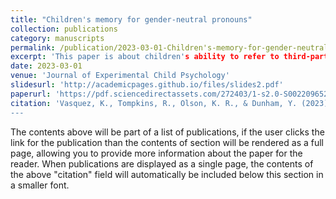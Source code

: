 ```yaml
---
title: "Children's memory for gender-neutral pronouns"
collection: publications
category: manuscripts
permalink: /publication/2023-03-01-Children's-memory-for-gender-neutral-pronouns
excerpt: 'This paper is about children's ability to refer to third-parties with the gender-neutral "they"'
date: 2023-03-01
venue: 'Journal of Experimental Child Psychology'
slidesurl: 'http://academicpages.github.io/files/slides2.pdf'
paperurl: 'https://pdf.sciencedirectassets.com/272403/1-s2.0-S0022096522X0012X/1-s2.0-S0022096522002181/am.pdf?X-Amz-Security-Token=IQoJb3JpZ2luX2VjEJn%2F%2F%2F%2F%2F%2F%2F%2F%2F%2FwEaCXVzLWVhc3QtMSJGMEQCIHz91Cxd6svcGmq3rP9si9QTLrKz2gYYb5j4DTat6nXAAiAo1855Ie%2BdI4IspGZBFmMKWk3ZGTZKM5b5oM7X8C1X6CqxBQhhEAUaDDA1OTAwMzU0Njg2NSIMI6k5uYU5GR6QTZiPKo4FDS53Fvnx%2Fj1LyPEx6D74wY9dwY%2BrPKuwh7FEJzNipnKHygXMxnEBQNnlgY2BCmekxQU4jqOqnUm%2Bra%2BdR%2FwqGWROo2WZWXkX5zTURhjjYLOpW%2BZQLk%2B2TIusWRrOJgFoK11t17QOtaqw7EivA4PN6YM7co4%2FasofuvyrY9TCnW4NDe1mxp2EeW%2BTx70QqqEqQ4WFJ8IXB8SGSVuNKVwv7Tebyyzl7yjDz0l14G4yxG2WqHQ0Z4Z%2BW6jwjMY1tJaqtdHyrc6tBA4RcixO%2BrWntlSvzmAiqBXaXzkd%2FigX%2FMv5M7WN8ddTLHHU1nKvZ58pyFfq8MK2i1XTzUQYsmWc1DZd29Pd3M%2FZU%2FOx8HDI9CjbwYXkbb5h0DB0oU1VyhYarcpQtCmZwK%2F%2B069B1gHGLNjL24AdeCYbyaLy9%2FjoODfFBuEpq5%2FXBF4osQtQFl%2FhsZE%2B0D40plLi64Q1hqZJdWnbovSEharEow2ZAyIYL5Yk4V3pph%2BMKPG%2BNTl%2FIAdGCJ3oyPF4hsB%2B285YWAnEmrbhYFXrnF4ryDaP6MWvSfPr7o1fJ%2Fhe4S4FTUEGWrWrQmgAHqbjL89WNJkdYuzL2EwJtNWkFiT64fYRolWSnhY8YWwwA4EcQ4%2FAlQkyWNRT8aPziP%2FCKsWBZoXVZKaypGyrwUs%2BmiolqOhpofgwN5WZXt85jsUHe6aYYlRqaUdBuBdHrWUJIZCvRxeMEFddAtjtF5PRUZ6AqZqbddXVL0C3M5dAaf4O59NMuISvK4WgH0TP3OVf5J4hnOOJe3mfVIx4efL97clwQBj2%2FTPrI0Ney%2BkWkjFmI6vPNEbTO0OzZkZ%2FjsDMCYW3vO5ufOxsZA6smTU8Sgnn7Tz9KXzjMJjL18EGOrIBwaMovakXYJK%2F5%2BDKUjB2Npkjq02%2B7tflQWxCus4gPb4vXnI1ztArnBSE2v9eJzyFAgxDVmLiE5bWxdWhYKrj1lMaVXQefzn2gRVsemkbPp%2BK%2FpbiRwhQ9rY%2BgX9EsQ0TqpKxtUSNmdZcj3dGQ%2FgJ7lQhWMw2HLhL4QOuphMczCjQVPtqF72BtXEvrrW1ICElphZ42IGnvyP8OIOy8hOQTEtNny%2F7LbW%2BoH7hgLWgAzHeRw%3D%3D&X-Amz-Algorithm=AWS4-HMAC-SHA256&X-Amz-Date=20250527T170232Z&X-Amz-SignedHeaders=host&X-Amz-Expires=300&X-Amz-Credential=ASIAQ3PHCVTY7HE7I5FZ%2F20250527%2Fus-east-1%2Fs3%2Faws4_request&X-Amz-Signature=2f8c7868e68ede1b410d3fc6bc7d99133a1ec450a36388ccc072c5cbb94c4189&hash=b42003a3dcfa1ab0583b43f3670e37c071f544fec7c5201f3597e20dd271f32f&host=68042c943591013ac2b2430a89b270f6af2c76d8dfd086a07176afe7c76c2c61&pii=S0022096522002181&tid=pdf-941fc9bc-4bf6-4222-9908-bf1b0910d10d&sid=759230246bf4b44d8d284a570cfef98d7556gxrqa&type=client'
citation: 'Vasquez, K., Tompkins, R., Olson, K. R., & Dunham, Y. (2023). 
---
```


The contents above will be part of a list of publications, if the user clicks the link for the publication than the contents of section will be rendered as a full page, allowing you to provide more information about the paper for the reader. When publications are displayed as a single page, the contents of the above "citation" field will automatically be included below this section in a smaller font.
